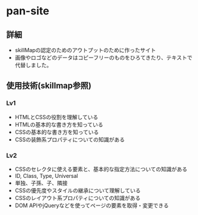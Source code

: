 # pan-site
## 詳細
- skillMapの認定のためのアウトプットのために作ったサイト
- 画像やロゴなどのデータはコピーフリーのものをひろてきたり、テキストで代替しました。
## 使用技術(skillmap参照)
### Lv1
- HTMLとCSSの役割を理解している
- HTMLの基本的な書き方を知っている
- CSSの基本的な書き方を知っている
- CSSの装飾系プロパティについての知識がある
### Lv2
- CSSのセレクタに使える要素と、基本的な指定方法についての知識がある
- ID, Class, Type, Universal
- 単独、子孫、子、隣接
- CSSの優先度やスタイルの継承について理解している
- CSSのレイアウト系プロパティについての知識がある
- DOM APIやjQueryなどを使ってページの要素を取得・変更できる
